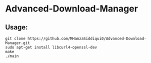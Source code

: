 # Advanced-Download-Manager
## Usage:
```
git clone https://github.com/MHamzaSiddiqui0/Advanced-Download-Manager.git
sudo apt-get install libcurl4-openssl-dev
make
./main
```